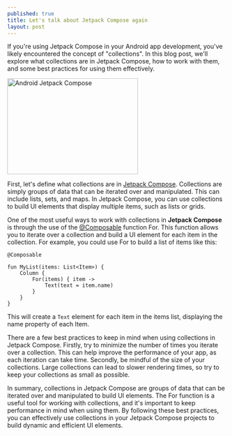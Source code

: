 ```yaml
---
published: true
title: Let's talk about Jetpack Compose again
layout: post
---
```


If you're using Jetpack Compose in your Android app development, you've likely encountered the concept of "collections". In this blog post, we'll explore what collections are in Jetpack Compose, how to work with them, and some best practices for using them effectively.

<img src="https://maikotrindade.com/public/img/androidjetpackcompose.png" width="300" height="220" alt="Android Jetpack Compose"/> 

First, let's define what collections are in [Jetpack Compose]. Collections are simply groups of data that can be iterated over and manipulated. This can include lists, sets, and maps. In Jetpack Compose, you can use collections to build UI elements that display multiple items, such as lists or grids.

One of the most useful ways to work with collections in **Jetpack Compose** is through the use of the [@Composable] function For. This function allows you to iterate over a collection and build a UI element for each item in the collection. For example, you could use For to build a list of items like this:

```
@Composable

fun MyList(items: List<Item>) {
    Column {
        For(items) { item ->
            Text(text = item.name)
        }
    }
}
```

This will create a `Text` element for each item in the items list, displaying the name property of each Item.

There are a few best practices to keep in mind when using collections in Jetpack Compose. Firstly, try to minimize the number of times you iterate over a collection. This can help improve the performance of your app, as each iteration can take time. Secondly, be mindful of the size of your collections. Large collections can lead to slower rendering times, so try to keep your collections as small as possible.

In summary, collections in Jetpack Compose are groups of data that can be iterated over and manipulated to build UI elements. The For function is a useful tool for working with collections, and it's important to keep performance in mind when using them. By following these best practices, you can effectively use collections in your Jetpack Compose projects to build dynamic and efficient UI elements.

[@Composable]: https://developer.android.com/jetpack/compose/mental-model

[Jetpack Compose]: https://developer.android.com/jetpack/compose?gclsrc=ds&gclsrc=ds